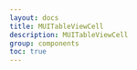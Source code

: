 ```yaml
---
layout: docs
title: MUITableViewCell
description: MUITableViewCell
group: components
toc: true
---
```

